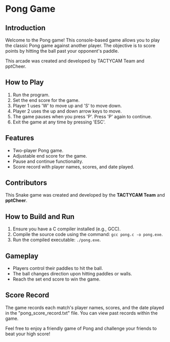 # Pong Game

## Introduction
Welcome to the Pong game! This console-based game allows you to play the classic Pong game against another player. The objective is to score points by hitting the ball past your opponent's paddle.

This arcade was created and developed by TACTYCAM Team and pptCheer.

## How to Play
1. Run the program.
2. Set the end score for the game.
3. Player 1 uses 'W' to move up and 'S' to move down.
4. Player 2 uses the up and down arrow keys to move.
5. The game pauses when you press 'P'. Press 'P' again to continue.
6. Exit the game at any time by pressing 'ESC'.

## Features
- Two-player Pong game.
- Adjustable end score for the game.
- Pause and continue functionality.
- Score record with player names, scores, and date played.

## Contributors
This Snake game was created and developed by the **TACTYCAM Team** and **pptCheer**.

## How to Build and Run
1. Ensure you have a C compiler installed (e.g., GCC).
2. Compile the source code using the command: `gcc pong.c -o pong.exe`.
3. Run the compiled executable: `./pong.exe`.

## Gameplay
- Players control their paddles to hit the ball.
- The ball changes direction upon hitting paddles or walls.
- Reach the set end score to win the game.

## Score Record
The game records each match's player names, scores, and the date played in the "pong_score_record.txt" file. You can view past records within the game.

Feel free to enjoy a friendly game of Pong and challenge your friends to beat your high score!
